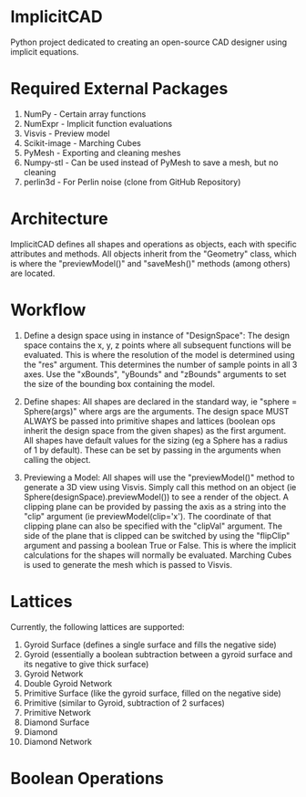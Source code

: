 # ImplicitCAD
Python project dedicated to creating an open-source CAD designer using implicit equations.

# Required External Packages

1. NumPy - Certain array functions
2. NumExpr - Implicit function evaluations
3. Visvis - Preview model
4. Scikit-image - Marching Cubes
5. PyMesh - Exporting and cleaning meshes
6. Numpy-stl - Can be used instead of PyMesh to save a mesh, but no cleaning
7. perlin3d - For Perlin noise (clone from GitHub Repository)

# Architecture

ImplicitCAD defines all shapes and operations as objects, each with specific attributes and methods. All objects inherit from the "Geometry" class, which is where the "previewModel()" and "saveMesh()" methods (among others) are located.

# Workflow

1. Define a design space using in instance of "DesignSpace":
The design space contains the x, y, z points where all subsequent functions will be evaluated. This is where the resolution of the model is determined using the "res" argument. This determines the number of sample points in all 3 axes. Use the "xBounds", "yBounds" and "zBounds" arguments to set the size of the bounding box containing the model. 

2. Define shapes:
All shapes are declared in the standard way, ie "sphere = Sphere(args)" where args are the arguments. The design space MUST ALWAYS be passed into primitive shapes and lattices (boolean ops inherit the design space from the given shapes) as the first argument. All shapes have default values for the sizing (eg a Sphere has a radius of 1 by default). These can be set by passing in the arguments when calling the object. 

3. Previewing a Model:
All shapes will use the "previewModel()" method to generate a 3D view using Visvis. Simply call this method on an object (ie Sphere(designSpace).previewModel()) to see a render of the object. A clipping plane can be provided by passing the axis as a string into the "clip" argument (ie previewModel(clip='x'). The coordinate of that clipping plane can also be specified with the "clipVal" argument. The side of the plane that is clipped can be switched by using the "flipClip" argument and passing a boolean True or False. This is where the implicit calculations for the shapes will normally be evaluated. Marching Cubes is used to generate the mesh which is passed to Visvis.

# Lattices

Currently, the following lattices are supported:

1. Gyroid Surface (defines a single surface and fills the negative side)
2. Gyroid (essentially a boolean subtraction between a gyroid surface and its negative to give thick surface)
2. Gyroid Network
3. Double Gyroid Network
4. Primitive Surface (like the gyroid surface, filled on the negative side)
5. Primitive (similar to Gyroid, subtraction of 2 surfaces)
6. Primitive Network
7. Diamond Surface
8. Diamond
9. Diamond Network

# Boolean Operations
